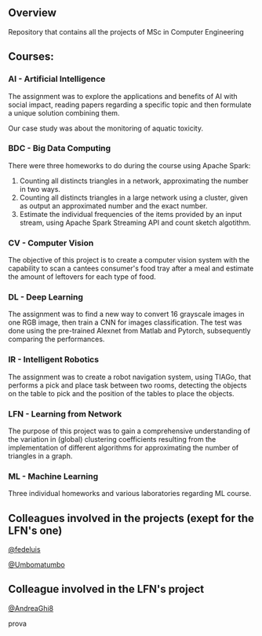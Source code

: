 ## Overview
Repository that contains all the projects of MSc in Computer Engineering
## Courses:
### AI - Artificial Intelligence
The assignment was to explore the applications and benefits of AI with social impact, reading papers regarding a specific topic and then formulate a unique solution combining them.

Our case study was about the monitoring of aquatic toxicity.

### BDC - Big Data Computing
There were three homeworks to do during the course using Apache Spark:
1. Counting all distincts triangles in a network, approximating the number in two ways.
2. Counting all distincts triangles in a large network using a cluster, given as output an approximated number and the exact number.
3. Estimate the individual frequencies of the items provided by an input stream, using Apache Spark Streaming API and count sketch algotithm.

### CV - Computer Vision
The objective of this project is to create a computer vision system with the capability to scan a cantees consumer's food tray after a meal and estimate the amount of leftovers for each type of food.

### DL - Deep Learning
The assignment was to find a new way to convert 16 grayscale images in one RGB image, then train a CNN for images classification. The test was done using the pre-trained Alexnet from Matlab and Pytorch, subsequently comparing the performances.

### IR - Intelligent Robotics
The assignment was to create a robot navigation system, using TIAGo, that performs a pick and place task between two rooms, detecting the objects on the table to pick and the position of the tables to place the objects.

### LFN - Learning from Network
The purpose of this project was to gain a comprehensive understanding of the variation in (global) clustering coefficients resulting from the implementation of different algorithms for approximating the number of triangles in a graph.

### ML - Machine Learning
Three individual homeworks and various laboratories regarding ML course.

## Colleagues involved in the projects (exept for the LFN's one)
[@fedeluis](https://github.com/fedeluis)

[@Umbomatumbo](https://github.com/Umbomatumbo)

## Colleague involved in the LFN's project
[@AndreaGhi8](https://github.com/AndreaGhi8)

prova